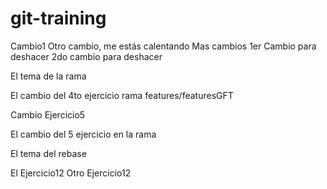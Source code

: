 # git-training
Cambio1
Otro cambio, me estás calentando
Mas cambios
1er Cambio para deshacer
2do cambio para deshacer

El tema de la rama

El cambio del 4to ejercicio rama features/featuresGFT


Cambio Ejercicio5

El cambio del 5 ejercicio en la rama

El tema del rebase

El Ejercicio12
Otro Ejercicio12  

